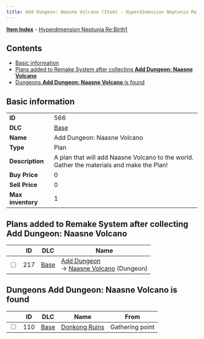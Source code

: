 ```yaml
---
title: Add Dungeon: Naasne Volcano (Item) - Hyperdimension Neptunia Re;Birth1
---
```


[**Item Index**](/neptunia/rb1/item/index.html) - [Hyperdimension Neptunia Re;Birth1](/neptunia/rb1)

## Contents

- [Basic information](#basic-information)
- [Plans added to Remake System after collecting **Add Dungeon: Naasne Volcano**](#plans-added-to-remake-system-after-collecting-add-dungeon-naasne-volcano)
- [Dungeons **Add Dungeon: Naasne Volcano** is found](#dungeons-add-dungeon-naasne-volcano-is-found)

## Basic information

|   |   |
| -- | -- |
| **ID** | 566 |
| **DLC** | [Base](/neptunia/rb1/dlc/1-base.html) |
| **Name** | Add Dungeon: Naasne Volcano |
| **Type** | Plan |
| **Description** | A plan that will add Naasne Volcano to the world. Gather the materials and make the Plan! |
| **Buy Price** | 0 |
| **Sell Price** | 0 |
| **Max inventory** | 1 |


## Plans added to Remake System after collecting **Add Dungeon: Naasne Volcano**

|    | ID | DLC | Name |
| -- | -- | --- | ---- |
| <input type="checkbox" id="rb1-remake-1-217" class="trackbox" /> | 217 | [Base](/neptunia/rb1/dlc/1-base.html) | [Add Dungeon](/neptunia/rb1/remake/1-217-add-dungeon.html)<br /> → [Naasne Volcano](/neptunia/rb1/dungeon/1-112-naasne-volcano.html) (Dungeon) |


## Dungeons **Add Dungeon: Naasne Volcano** is found

|    | ID | DLC | Name | From |
| -- | -- | --- | ---- | ---- |
| <input type="checkbox" id="rb1-dungeon-1-110" class="trackbox" /> | 110 | [Base](/neptunia/rb1/dlc/1-base.html) | [Donkong Ruins](/neptunia/rb1/dungeon/1-110-donkong-ruins.html) | Gathering point |
